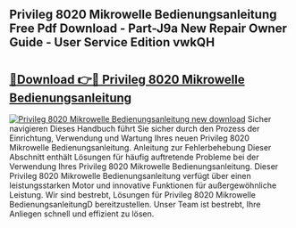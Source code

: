## Privileg 8020 Mikrowelle Bedienungsanleitung Free Pdf Download - Part-J9a New Repair Owner Guide - User Service Edition vwkQH

# <h2><a href="http://df4max.blite.top/?on=Privileg+8020+Mikrowelle+Bedienungsanleitung">🔗Download 👉🔴 Privileg 8020 Mikrowelle Bedienungsanleitung</a></h2>

[![Privileg 8020 Mikrowelle Bedienungsanleitung new download](https://i.imgur.com/lujVjoI.png)](http://df4max.blite.top/?on=Privileg+8020+Mikrowelle+Bedienungsanleitung)
Sicher navigieren Dieses Handbuch führt Sie sicher durch den Prozess der Einrichtung, Verwendung und Wartung Ihres neuen Privileg 8020 Mikrowelle Bedienungsanleitung. Anleitung zur Fehlerbehebung Dieser Abschnitt enthält Lösungen für häufig auftretende Probleme bei der Verwendung Ihres Privileg 8020 Mikrowelle Bedienungsanleitung. Dieser Privileg 8020 Mikrowelle Bedienungsanleitung verfügt über einen leistungsstarken Motor und innovative Funktionen für außergewöhnliche Leistung. Wir sind bestrebt, Lösungen für Privileg 8020 Mikrowelle BedienungsanleitungD bereitzustellen. Unser Team ist bestrebt, Ihre Anliegen schnell und effizient zu lösen.
